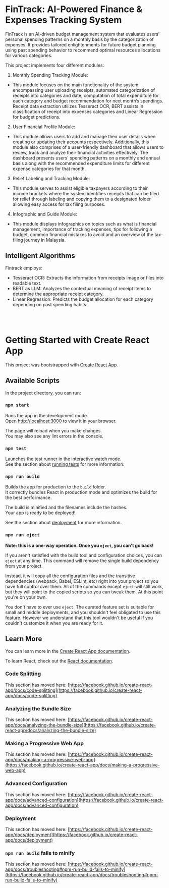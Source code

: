 # FinTrack: AI-Powered Finance & Expenses Tracking System

FinTrack is an AI-driven budget management system that evaluates users’ personal spending patterns on a monthly basis by the categorization of expenses. It provides tailored enlightenments for future budget planning using past spending behavior to recommend optimal resources allocations for various categories.

This project implements four different modules:
1. Monthly Spending Tracking Module:
- This module focuses on the main functionality of the system encompassing user uploading receipts, automated categorization of receipts into categories and date, computation of total expenditure for each category and budget recommendation for next month’s spendings. Receipt data extraction utilizes Tesseract OCR, BERT assists in classification of receipt into expenses categories and Linear Regression for budget predictions.
2. User Financial Profile Module:
- This module allows users to add and manage their user details when creating or updating their accounts respectively. Additionally, this module also comprises of a user-friendly dashboard that allows users to review, track and analyze their financial activities effectively. The dashboard presents users' spending patterns on a monthly and annual basis along with the recommended expenditure limits for different expense categories for that month.
3. Relief Labeling and Tracking Module:
- This module serves to assist eligible taxpayers according to their income brackets where the system identifies receipts that can be filed for relief through labeling and copying them to a designated folder allowing easy access for tax filing purposes. 
4. Infographic and Guide Module:
- This module displays infographics on topics such as what is financial management, importance of tracking expenses, tips for following a budget, common financial mistakes to avoid and an overview of the tax-filing journey in Malaysia.

## Intelligent Algorithms

Fintrack employs:

- Tesseract OCR: Extracts the information from receipts image or files into readable text.
- BERT as LLM: Analyzes the contextual meaning of receipt items to determine the appropriate receipt category.
- Linear Regression: Predicts the budget allocation for each category depending on past spending habits.

<br></br>

# Getting Started with Create React App

This project was bootstrapped with [Create React App](https://github.com/facebook/create-react-app).

## Available Scripts

In the project directory, you can run:

### `npm start`

Runs the app in the development mode.\
Open [http://localhost:3000](http://localhost:3000) to view it in your browser.

The page will reload when you make changes.\
You may also see any lint errors in the console.

### `npm test`

Launches the test runner in the interactive watch mode.\
See the section about [running tests](https://facebook.github.io/create-react-app/docs/running-tests) for more information.

### `npm run build`

Builds the app for production to the `build` folder.\
It correctly bundles React in production mode and optimizes the build for the best performance.

The build is minified and the filenames include the hashes.\
Your app is ready to be deployed!

See the section about [deployment](https://facebook.github.io/create-react-app/docs/deployment) for more information.

### `npm run eject`

**Note: this is a one-way operation. Once you `eject`, you can't go back!**

If you aren't satisfied with the build tool and configuration choices, you can `eject` at any time. This command will remove the single build dependency from your project.

Instead, it will copy all the configuration files and the transitive dependencies (webpack, Babel, ESLint, etc) right into your project so you have full control over them. All of the commands except `eject` will still work, but they will point to the copied scripts so you can tweak them. At this point you're on your own.

You don't have to ever use `eject`. The curated feature set is suitable for small and middle deployments, and you shouldn't feel obligated to use this feature. However we understand that this tool wouldn't be useful if you couldn't customize it when you are ready for it.

## Learn More

You can learn more in the [Create React App documentation](https://facebook.github.io/create-react-app/docs/getting-started).

To learn React, check out the [React documentation](https://reactjs.org/).

### Code Splitting

This section has moved here: [https://facebook.github.io/create-react-app/docs/code-splitting](https://facebook.github.io/create-react-app/docs/code-splitting)

### Analyzing the Bundle Size

This section has moved here: [https://facebook.github.io/create-react-app/docs/analyzing-the-bundle-size](https://facebook.github.io/create-react-app/docs/analyzing-the-bundle-size)

### Making a Progressive Web App

This section has moved here: [https://facebook.github.io/create-react-app/docs/making-a-progressive-web-app](https://facebook.github.io/create-react-app/docs/making-a-progressive-web-app)

### Advanced Configuration

This section has moved here: [https://facebook.github.io/create-react-app/docs/advanced-configuration](https://facebook.github.io/create-react-app/docs/advanced-configuration)

### Deployment

This section has moved here: [https://facebook.github.io/create-react-app/docs/deployment](https://facebook.github.io/create-react-app/docs/deployment)

### `npm run build` fails to minify

This section has moved here: [https://facebook.github.io/create-react-app/docs/troubleshooting#npm-run-build-fails-to-minify](https://facebook.github.io/create-react-app/docs/troubleshooting#npm-run-build-fails-to-minify)
